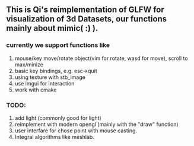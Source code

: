 ## This is Qi's reimplementation of GLFW for visualization of 3d Datasets, our functions mainly about mimic( :) ).
### currently we support functions like
1. mouse/key move/rotate object(vim for rotate, wasd for move), scroll to max/minize 
2. basic key bindings, e.g. esc->quit
3. using texture with stb_image
4. use imgui for interaction
5. work with cmake
### TODO:
1. add light (commonly good for light)
2. reimplement with modern opengl (mainly with the "draw" function)
3. user interfare for chose point with mouse casting.
4. Integral algorithms like meshlab.
